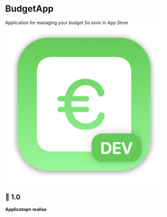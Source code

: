 # BudgetApp
Application for managing your budget
So soon in App Store
![App logo](https://github.com/GTeasera/BudgetApp/blob/main/BudgetApp/Assets.xcassets/AppIcon.appiconset/mac512.png)

## 🎉 1.0
<b>Applicatopn realise</b>
